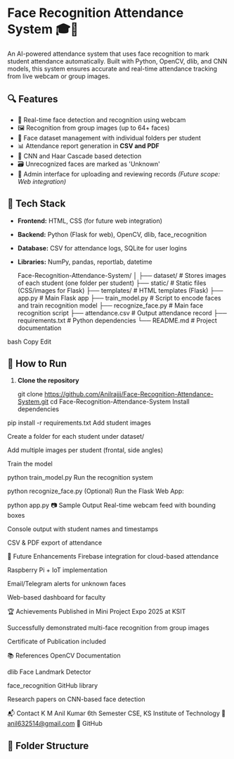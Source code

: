 # Face Recognition Attendance System 🎓🧠

An AI-powered attendance system that uses face recognition to mark student attendance automatically. Built with Python, OpenCV, dlib, and CNN models, this system ensures accurate and real-time attendance tracking from live webcam or group images.

## 🔍 Features

- 📸 Real-time face detection and recognition using webcam  
- 🖼️ Recognition from group images (up to 64+ faces)  
- 📂 Face dataset management with individual folders per student  
- 📊 Attendance report generation in **CSV and PDF**  
- 🧠 CNN and Haar Cascade based detection  
- 🗃️ Unrecognized faces are marked as 'Unknown'  
- 🔐 Admin interface for uploading and reviewing records *(Future scope: Web integration)*

## 🚀 Tech Stack

- **Frontend:** HTML, CSS (for future web integration)  
- **Backend:** Python (Flask for web), OpenCV, dlib, face_recognition  
- **Database:** CSV for attendance logs, SQLite for user logins  
- **Libraries:** NumPy, pandas, reportlab, datetime

  Face-Recognition-Attendance-System/
│
├── dataset/ # Stores images of each student (one folder per student)
├── static/ # Static files (CSS/images for Flask)
├── templates/ # HTML templates (Flask)
├── app.py # Main Flask app
├── train_model.py # Script to encode faces and train recognition model
├── recognize_face.py # Main face recognition script
├── attendance.csv # Output attendance record
├── requirements.txt # Python dependencies
└── README.md # Project documentation

bash
Copy
Edit

## 🧪 How to Run

1. **Clone the repository**
  
   git clone https://github.com/Anilrajjj/Face-Recognition-Attendance-System.git
   cd Face-Recognition-Attendance-System
Install dependencies

pip install -r requirements.txt
Add student images

Create a folder for each student under dataset/

Add multiple images per student (frontal, side angles)

Train the model

python train_model.py
Run the recognition system

python recognize_face.py
(Optional) Run the Flask Web App:

python app.py
📷 Sample Output
Real-time webcam feed with bounding boxes

Console output with student names and timestamps

CSV & PDF export of attendance

🔐 Future Enhancements
Firebase integration for cloud-based attendance

Raspberry Pi + IoT implementation

Email/Telegram alerts for unknown faces

Web-based dashboard for faculty

🏆 Achievements
Published in Mini Project Expo 2025 at KSIT

Successfully demonstrated multi-face recognition from group images

Certificate of Publication included

📚 References
OpenCV Documentation

dlib Face Landmark Detector

face_recognition GitHub library

Research papers on CNN-based face detection

📬 Contact
K M Anil Kumar
6th Semester CSE, KS Institute of Technology
📧 anil632514@gmail.com
🔗 GitHub



## 📁 Folder Structure

